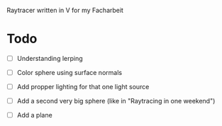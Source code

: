 Raytracer written in V for my Facharbeit

# Todo
- [ ] Understanding lerping
- [ ] Color sphere using surface normals

- [ ] Add propper lighting for that one light source

- [ ] Add a second very big sphere (like in "Raytracing in one weekend")
- [ ] Add a plane